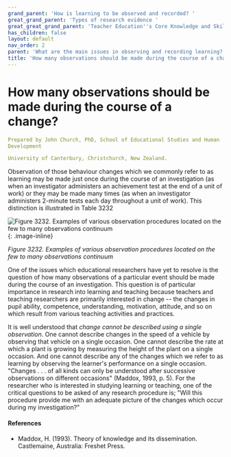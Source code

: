 ```yaml
---
grand_parent: 'How is learning to be observed and recorded? '
great_grand_parent: 'Types of research evidence '
great_great_grand_parent: 'Teacher Education''s Core Knowledge and Skills.'
has_children: false
layout: default
nav_order: 2
parent: 'What are the main issues in observing and recording learning? '
title: 'How many observations should be made during the course of a change? '
---
```

# How many observations should be made during the course of a change?


```yaml
Prepared by John Church, PhD, School of Educational Studies and Human
Development

University of Canterbury, Christchurch, New Zealand.
```


Observation of those behaviour changes which we commonly refer to as
learning may be made just once during the course of an investigation (as
when an investigator administers an achievement test at the end of a
unit of work) or they may be made many times (as when an investigator
administers 2-minute tests each day throughout a unit of work). This
distinction is illustrated in Table 3232

![Figure 3232. Examples of various observation procedures located on the
few to many observations
continuum](../../../../../../assets/images/Figure3232.png "Figure 3232. Examples of various observation procedures located on the few to many observations continuum"){: .image-inline}

*Figure 3232. Examples of various observation procedures located on the
few to many observations continuum*

One of the issues which educational researchers have yet to resolve is
the question of how many observations of a particular event should be
made during the course of an investigation. This question is of
particular importance in research into learning and teaching because
teachers and teaching researchers are primarily interested in change --
the changes in pupil ability, competence, understanding, motivation,
attitude, and so on which result from various teaching activities and
practices.

It is well understood that *change cannot be described using a single
observation*. One cannot describe changes in the speed of a vehicle by
observing that vehicle on a single occasion. One cannot describe the
rate at which a plant is growing by measuring the height of the plant on
a single occasion. And one cannot describe any of the changes which we
refer to as learning by observing the learner\'s performance on a single
occasion. "Changes . . . of all kinds can only be understood after
successive observations on different occasions" (Maddox, 1993, p. 5).
For the researcher who is interested in studying learning or teaching,
one of the critical questions to be asked of any research procedure is;
"Will this procedure provide me with an adequate picture of the changes
which occur during my investigation?"


#### References

-   Maddox, H. (1993). Theory of knowledge and its dissemination.
    Castlemaine, Australia: Freshet Press.
